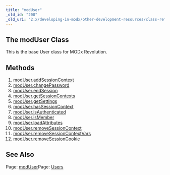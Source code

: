 ```yaml
---
title: "modUser"
_old_id: "200"
_old_uri: "2.x/developing-in-modx/other-development-resources/class-reference/moduser"
---
```


## The modUser Class

This is the base User class for MODx Revolution.

## Methods

1. [modUser.addSessionContext](developing-in-modx/other-development-resources/class-reference/moduser/moduser.addsessioncontext)
2. [modUser.changePassword](developing-in-modx/other-development-resources/class-reference/moduser/moduser.changepassword)
3. [modUser.endSession](developing-in-modx/other-development-resources/class-reference/moduser/moduser.endsession)
4. [modUser.getSessionContexts](developing-in-modx/other-development-resources/class-reference/moduser/moduser.getsessioncontexts)
5. [modUser.getSettings](developing-in-modx/other-development-resources/class-reference/moduser/moduser.getsettings)
6. [modUser.hasSessionContext](developing-in-modx/other-development-resources/class-reference/moduser/moduser.hassessioncontext)
7. [modUser.isAuthenticated](developing-in-modx/other-development-resources/class-reference/moduser/moduser.isauthenticated)
8. [modUser.isMember](developing-in-modx/other-development-resources/class-reference/moduser/moduser.ismember)
9. [modUser.loadAttributes](developing-in-modx/other-development-resources/class-reference/moduser/moduser.loadattributes)
10. [modUser.removeSessionContext](developing-in-modx/other-development-resources/class-reference/moduser/moduser.removesessioncontext)
11. [modUser.removeSessionContextVars](developing-in-modx/other-development-resources/class-reference/moduser/moduser.removesessioncontextvars)
12. [modUser.removeSessionCookie](developing-in-modx/other-development-resources/class-reference/moduser/moduser.removesessioncookie)

## See Also

Page: [modUser](developing-in-modx/other-development-resources/class-reference/moduser)Page: [Users](administering-your-site/security/users)